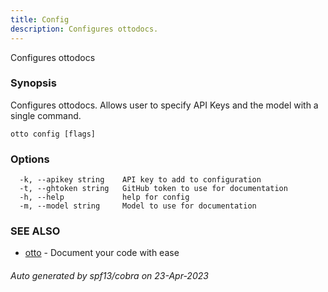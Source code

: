 ```yaml
---
title: Config
description: Configures ottodocs.
---
```


Configures ottodocs

### Synopsis

Configures ottodocs. Allows user to specify API Keys and the model with a single command.

```
otto config [flags]
```

### Options

```
  -k, --apikey string    API key to add to configuration
  -t, --ghtoken string   GitHub token to use for documentation
  -h, --help             help for config
  -m, --model string     Model to use for documentation
```

### SEE ALSO

* [otto](otto.md)	 - Document your code with ease

###### Auto generated by spf13/cobra on 23-Apr-2023
